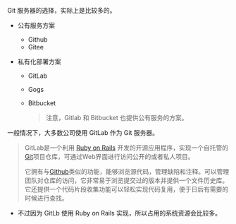 Git 服务器的选择，实际上是比较多的。

- 公有服务方案

  - Github
  - Gitee

- 私有化部署方案

  - GitLab

  - Gogs

  - Bitbucket

    > 注意，Gitlab 和 Bitbucket 也提供公有服务的方案。

一般情况下，大多数公司使用 GitLab 作为 Git 服务器。

> GitLab是一个利用 [Ruby on Rails](http://www.oschina.net/p/ruby+on+rails) 开发的开源应用程序，实现一个自托管的[Git](http://www.oschina.net/p/git)项目仓库，可通过Web界面进行访问公开的或者私人项目。
>
> 它拥有与[Github](http://www.oschina.net/p/github)类似的功能，能够浏览源代码，管理缺陷和注释。可以管理团队对仓库的访问，它非常易于浏览提交过的版本并提供一个文件历史库。它还提供一个代码片段收集功能可以轻松实现代码复用，便于日后有需要的时候进行查找。

- 不过因为 GitLb 使用 Ruby on Rails 实现，所以占用的系统资源会比较多。